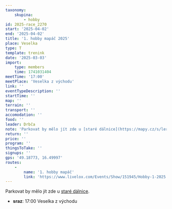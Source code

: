 ```yaml
---
taxonomy:
    skupina:
        - hobby
id: 2025-race_2270
start: '2025-04-02'
end: '2025-04-02'
title: '1. hobby mapáč 2025'
place: Veselka
type: T
template: trenink
date: '2025-03-03'
import:
    type: members
    time: 1741031404
meetTime: '17:00'
meetPlace: 'Veselka z východu'
link: ''
eventTypeDescription: ''
startTime: ''
map: ''
terrain: ''
transport: ''
accomodation: ''
food: ''
leader: Drbča
note: 'Parkovat by mělo jít zde u [staré dálnice](https://mapy.cz/s/lerokegaha).'
return: ''
price: ''
program: ''
thingsToTake: ''
signups: ''
gps: '49.18773, 16.49997'
routes:
    -
        name: '1. hobby mapáč'
        link: 'https://www.livelox.com/Events/Show/151945/Hobby-1-2025'
---
```


Parkovat by mělo jít zde u [staré dálnice](https://mapy.cz/s/lerokegaha).
* **sraz**: 17:00 Veselka z východu
